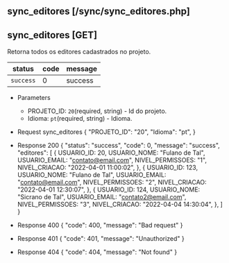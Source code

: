 ## sync_editores [/sync/sync_editores.php]

## sync_editores [GET]

Retorna todos os editores cadastrados no projeto.

status    | code | message
---       | ---  | ---
`success` |  0   | success

+ Parameters 
    + PROJETO_ID: `20`(required, string) - Id do projeto.
    + Idioma: `pt`(required, string) - Idioma.

+ Request sync_editores
    {
        "PROJETO_ID": "20",
        "Idioma": "pt",
    }

+ Response 200
    {
        "status": "success",
        "code": 0,
        "message": "success",
        "editores": [
            {
                USUARIO_ID: 20,
                USUARIO_NOME: "Fulano de Tal",
                USUARIO_EMAIL: "contato@email.com",
                NIVEL_PERMISSOES: "1",
                NIVEL_CRIACAO: "2022-04-01 11:00:02",
            },
            {
                USUARIO_ID: 123,
                USUARIO_NOME: "Fulano de Tal",
                USUARIO_EMAIL: "contato@email.com",
                NIVEL_PERMISSOES: "2",
                NIVEL_CRIACAO: "2022-04-01 12:30:07",
            },
            {
                USUARIO_ID: 124,
                USUARIO_NOME: "Sicrano de Tal",
                USUARIO_EMAIL: "contato2@email.com",
                NIVEL_PERMISSOES: "3",
                NIVEL_CRIACAO: "2022-04-04 14:30:04",
            },
        ]
    }

+ Response 400
    {
        "code": 400,
        "message": "Bad request"
    }

+ Response 401
    {
        "code": 401,
        "message": "Unauthorized"
    }

+ Response 404
    {
        "code": 404,
        "message": "Not found"
    }